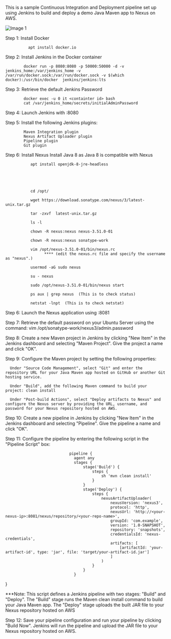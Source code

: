 This is a sample Continuous Integration and Deployment pipeline set up using Jenkins to build and deploy a demo Java Maven app to Nexus on AWS.


![Image 1](https://user-images.githubusercontent.com/13016369/230787363-31019a31-35ae-4a06-b54f-2d963c766f39.png)


Step 1: Install Docker

              apt install docker.io
  

Step 2: Install Jenkins in the Docker container

            docker run -p 8080:8080 -p 50000:50000 -d -v jenkins_home:/var/jenkins_home -v /var/run/docker.sock:/var/run/docker.sock -v $(which docker):/usr/bin/docker  jenkins/jenkins:lts   
            
Step 3: Retrieve the default Jenkins Password

            docker exec -u 0 it <containter id> bash
            cat /var/jenkins_home/secrets/initialAdminPassword

 
Step 4: Launch Jenkins with <ip address>:8080
   

Step 5: Install the following Jenkins plugins:

            Maven Integration plugin
            Nexus Artifact Uploader plugin
            Pipeline plugin
            Git plugin
  

      

Step 6: Install Nexus
   Install Java 8 as Java 8 is compatible with Nexus 

               apt install openjdk-8-jre-headless
  
  
  
  
  
               cd /opt/
  
               wget https://download.sonatype.com/nexus/3/latest-unix.tar.gz
  
               tar -zxvf  latest-unix.tar.gz
  
               ls -l
  
               chown -R nexus:nexus nexus-3.51.0-01
  
               chown -R nexus:nexus sonatype-work
  
               vim /opt/nexus-3.51.0-01/bin/nexus.rc 
                     **** (edit the nexus.rc file and specify the username as "nexus".)

               usermod -aG sudo nexus
  
               su - nexus
  
               sudo /opt/nexus-3.51.0-01/bin/nexus start
  
               ps aux | grep nexus  (This is to check status)
  
               netstat -lnpt  (This is to check netstat)

Step 6: Launch the Nexus application using <ip-address>:8081
   
Step 7: Retrieve the default password on your Ubuntu Server using the command:
                vim /opt/sonatype-work/nexus3/admin.password
   
Step 8: Create a new Maven project in Jenkins by clicking "New Item" in the Jenkins dashboard and selecting "Maven Project". Give the project a name and click "OK".

Step 9: Configure the Maven project by setting the following properties:

      Under "Source Code Management", select "Git" and enter the repository URL for your Java Maven app hosted on GitHub or another Git hosting service.
  
      Under "Build", add the following Maven command to build your project: clean install
  
      Under "Post-build Actions", select "Deploy artifacts to Nexus" and configure the Nexus server by providing the URL, username, and password for your Nexus repository hosted on AWS.

Step 10: Create a new pipeline in Jenkins by clicking "New Item" in the Jenkins dashboard and selecting "Pipeline". Give the pipeline a name and click "OK".
   
Step 11: Configure the pipeline by entering the following script in the "Pipeline Script" box:
          
                                pipeline {
                                  agent any
                                  stages {
                                      stage('Build') {
                                          steps {
                                              sh 'mvn clean install'
                                          }
                                      }
                                      stage('Deploy') {
                                          steps {
                                              nexusArtifactUploader(
                                                  nexusVersion: 'nexus3',
                                                  protocol: 'http',
                                                  nexusUrl: 'http://<your-nexus-ip>:8081/nexus/repository/<your-repo-name>',
                                                  groupId: 'com.example',
                                                  version: '1.0-SNAPSHOT',
                                                  repository: 'snapshots',
                                                  credentialsId: 'nexus-credentials',
                                                  artifacts: [
                                                      [artifactId: 'your-artifact-id', type: 'jar', file: 'target/your-artifact-id.jar']
                                                  ]
                                              )
                                          }
                                      }
                                  }
}

  

  
 
 ***Note: This script defines a Jenkins pipeline with two stages: "Build" and "Deploy". The "Build" stage runs the Maven clean install command to build your Java Maven app. The "Deploy" stage uploads the built JAR file to your Nexus repository hosted on AWS
  
  
Step 12: Save your pipeline configuration and run your pipeline by clicking "Build Now". Jenkins will run the pipeline and upload the JAR file to your Nexus repository hosted on AWS.
  
  

